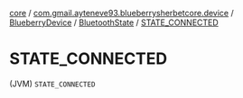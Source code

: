 [core](../../../index.md) / [com.gmail.ayteneve93.blueberrysherbetcore.device](../../index.md) / [BlueberryDevice](../index.md) / [BluetoothState](index.md) / [STATE_CONNECTED](./-s-t-a-t-e_-c-o-n-n-e-c-t-e-d.md)

# STATE_CONNECTED

(JVM) `STATE_CONNECTED`